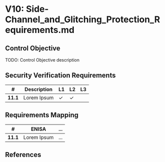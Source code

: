 # V10: Side-Channel_and_Glitching_Protection_Requirements.md

## Control Objective
TODO: Control Objective description

## Security Verification Requirements

| #| Description | L1 | L2 | L3 |
| -- | ---------------------- | - | - | - |
| **11.1** | Lorem Ipsum | ✓ | ✓ |   |

## Requirements Mapping

| # | ENISA | ... |
| -- | ---------------------- | ---------------------- |
|**11.1** | Lorem Ipsum | ... |

## References

